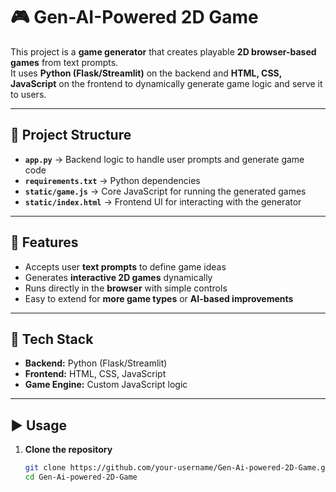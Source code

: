 # 🎮 Gen-AI-Powered 2D Game

This project is a **game generator** that creates playable **2D browser-based games** from text prompts.  
It uses **Python (Flask/Streamlit)** on the backend and **HTML, CSS, JavaScript** on the frontend to dynamically generate game logic and serve it to users.

---

## 📂 Project Structure
- **`app.py`** → Backend logic to handle user prompts and generate game code  
- **`requirements.txt`** → Python dependencies  
- **`static/game.js`** → Core JavaScript for running the generated games  
- **`static/index.html`** → Frontend UI for interacting with the generator  

---

## 🚀 Features
- Accepts user **text prompts** to define game ideas  
- Generates **interactive 2D games** dynamically  
- Runs directly in the **browser** with simple controls  
- Easy to extend for **more game types** or **AI-based improvements**  

---

## 🔧 Tech Stack
- **Backend:** Python (Flask/Streamlit)  
- **Frontend:** HTML, CSS, JavaScript  
- **Game Engine:** Custom JavaScript logic  

---

## ▶️ Usage
1. **Clone the repository**  
   ```bash
   git clone https://github.com/your-username/Gen-Ai-powered-2D-Game.git
   cd Gen-Ai-powered-2D-Game

